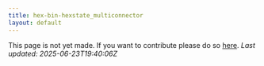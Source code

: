 ```yaml
---
title: hex-bin-hexstate_multiconnector
layout: default
---
```


This page is not yet made. If you want to contribute please do so [here](https://github.com/CrazyH2/Bigstone/blob/wiki/components/hex-bin-hexstate_multiconnector.md).
_Last updated: 2025-06-23T19:40:06Z_
